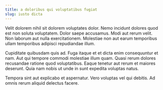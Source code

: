 ```yaml
---
title: a doloribus qui voluptatibus fugiat
slug: iusto dicta
---
```


Velit dolorem nihil sit dolorem voluptates dolor. Nemo incidunt dolores quod est non soluta voluptatem. Dolor saepe accusamus. Modi aut rerum velit. Non laborum aut nulla exercitationem. Molestiae non aut earum temporibus ullam temporibus adipisci repudiandae illum.

Cupiditate quibusdam quis ad. Fuga itaque et et dicta enim consequuntur et nam. Aut qui tempore commodi molestiae illum quam. Quasi rerum dolores recusandae ratione quod voluptatibus. Eaque tenetur aut rerum et maiores deserunt. Quia nam nobis ut unde in sunt expedita voluptas natus.

Tempora sint aut explicabo et aspernatur. Vero voluptas vel qui debitis. Ad omnis rerum aliquid delectus facere.

